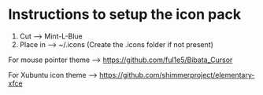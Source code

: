 # Instructions to setup the icon pack
1. Cut --> Mint-L-Blue
2. Place in --> ~/.icons
(Create the .icons folder if not present)

For mouse pointer theme --> https://github.com/ful1e5/Bibata_Cursor

For Xubuntu icon theme --> https://github.com/shimmerproject/elementary-xfce
